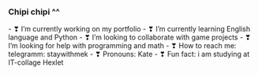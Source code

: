 ### Chipi chipi  ^^


<p>- &#10083 I’m currently working on my portfolio
- &#10083 I’m currently learning English language and Python
- &#10083 I’m looking to collaborate with game projects
- &#10083 I’m looking for help with programming and math
- &#10083 How to reach me: telegramm: staywithmek
- &#10083 Pronouns: Kate
- &#10083 Fun fact: i am studying at IT-collage Hexlet

